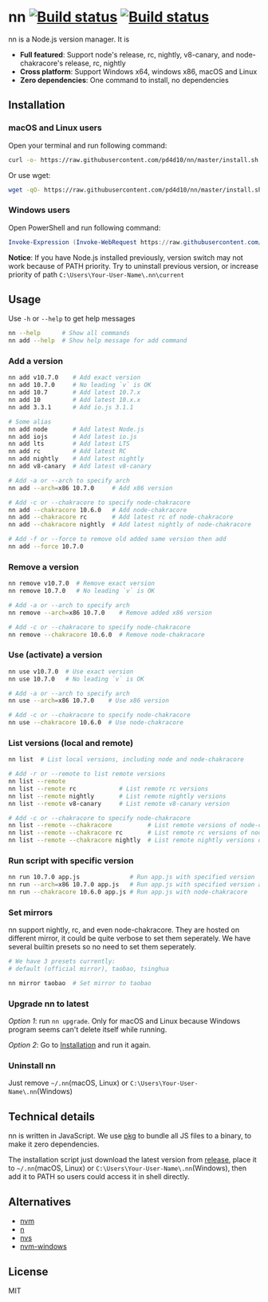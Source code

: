# nn [![Build status](https://travis-ci.org/pd4d10/nn.svg)](https://travis-ci.org/pd4d10/nn) [![Build status](https://ci.appveyor.com/api/projects/status/l045d5ysqmt4xoke?svg=true)](https://ci.appveyor.com/project/pd4d10/nn)

nn is a Node.js version manager. It is

- **Full featured**: Support node's release, rc, nightly, v8-canary, and node-chakracore's release, rc, nightly
- **Cross platform**: Support Windows x64, windows x86, macOS and Linux
- **Zero dependencies**: One command to install, no dependencies

## Installation

### macOS and Linux users

Open your terminal and run following command:

```sh
curl -o- https://raw.githubusercontent.com/pd4d10/nn/master/install.sh | bash
```

Or use wget:

```sh
wget -qO- https://raw.githubusercontent.com/pd4d10/nn/master/install.sh | bash
```

### Windows users

Open PowerShell and run following command:

```powershell
Invoke-Expression (Invoke-WebRequest https://raw.githubusercontent.com/pd4d10/nn/master/install.ps1)
```

**Notice**: If you have Node.js installed previously, version switch may not work because of PATH priority. Try to uninstall previous version, or increase priority of path `C:\Users\Your-User-Name\.nn\current`

## Usage

Use `-h` or `--help` to get help messages

```sh
nn --help      # Show all commands
nn add --help  # Show help message for add command
```

### Add a version

```sh
nn add v10.7.0    # Add exact version
nn add 10.7.0     # No leading `v` is OK
nn add 10.7       # Add latest 10.7.x
nn add 10         # Add latest 10.x.x
nn add 3.3.1      # Add io.js 3.1.1

# Some alias
nn add node       # Add latest Node.js
nn add iojs       # Add latest io.js
nn add lts        # Add latest LTS
nn add rc         # Add latest RC
nn add nightly    # Add latest nightly
nn add v8-canary  # Add latest v8-canary

# Add -a or --arch to specify arch
nn add --arch=x86 10.7.0     # Add x86 version

# Add -c or --chakracore to specify node-chakracore
nn add --chakracore 10.6.0   # Add node-chakracore
nn add --chakracore rc       # Add latest rc of node-chakracore
nn add --chakracore nightly  # Add latest nightly of node-chakracore

# Add -f or --force to remove old added same version then add
nn add --force 10.7.0
```

### Remove a version

```sh
nn remove v10.7.0  # Remove exact version
nn remove 10.7.0   # No leading `v` is OK

# Add -a or --arch to specify arch
nn remove --arch=x86 10.7.0    # Remove added x86 version

# Add -c or --chakracore to specify node-chakracore
nn remove --chakracore 10.6.0  # Remove node-chakracore
```

### Use (activate) a version

```sh
nn use v10.7.0  # Use exact version
nn use 10.7.0   # No leading `v` is OK

# Add -a or --arch to specify arch
nn use --arch=x86 10.7.0    # Use x86 version

# Add -c or --chakracore to specify node-chakracore
nn use --chakracore 10.6.0  # Use node-chakracore
```

### List versions (local and remote)

```sh
nn list  # List local versions, including node and node-chakracore

# Add -r or --remote to list remote versions
nn list --remote
nn list --remote rc            # List remote rc versions
nn list --remote nightly       # List remote nightly versions
nn list --remote v8-canary     # List remote v8-canary version

# Add -c or --chakracore to specify node-chakracore
nn list --remote --chakracore          # List remote versions of node-chakracore
nn list --remote --chakracore rc       # List remote rc versions of node-chakracore
nn list --remote --chakracore nightly  # List remote nightly versions of node-chakracore
```

### Run script with specific version

```sh
nn run 10.7.0 app.js              # Run app.js with specified version
nn run --arch=x86 10.7.0 app.js   # Run app.js with specified version and arch
nn run --chakracore 10.6.0 app.js # Run app.js with node-chakracore
```

### Set mirrors

nn support nightly, rc, and even node-chakracore. They are hosted on different mirror, it could be quite verbose to set them seperately. We have several builtin presets so no need to set them seperately.

```sh
# We have 3 presets currently:
# default (official mirror), taobao, tsinghua

nn mirror taobao  # Set mirror to taobao
```

### Upgrade nn to latest

_Option 1_: run `nn upgrade`. Only for macOS and Linux because Windows program seems can't delete itself while running.

_Option 2_: Go to [Installation](#installation) and run it again.

### Uninstall nn

Just remove `~/.nn`(macOS, Linux) or `C:\Users\Your-User-Name\.nn`(Windows)

## Technical details

nn is written in JavaScript. We use [pkg](https://github.com/zeit/pkg) to bundle all JS files to a binary, to make it zero dependencies.

The installation script just download the latest version from [release](https://github.com/pd4d10/nn/releases), place it to `~/.nn`(macOS, Linux) or `C:\Users\Your-User-Name\.nn`(Windows), then add it to PATH so users could access it in shell directly.

## Alternatives

- [nvm](https://github.com/creationix/nvm)
- [n](https://github.com/tj/n)
- [nvs](https://github.com/jasongin/nvs)
- [nvm-windows](https://github.com/coreybutler/nvm-windows)

## License

MIT
